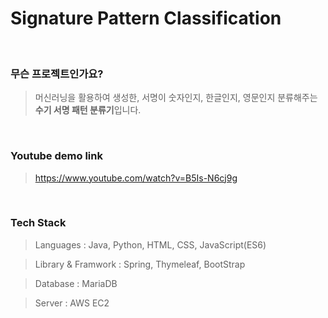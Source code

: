 # Signature Pattern Classification

<br>

### 무슨 프로젝트인가요?

> 머신러닝을 활용하여 생성한, 서명이 숫자인지, 한글인지, 영문인지 분류해주는 **수기 서명 패턴 분류기**입니다.
<br>

### Youtube demo link

> https://www.youtube.com/watch?v=B5Is-N6cj9g
<br>

### Tech Stack

> Languages : Java, Python, HTML, CSS, JavaScript(ES6) <br>

> Library & Framwork : Spring, Thymeleaf, BootStrap <br>

> Database : MariaDB <br>

> Server : AWS EC2 <br>


